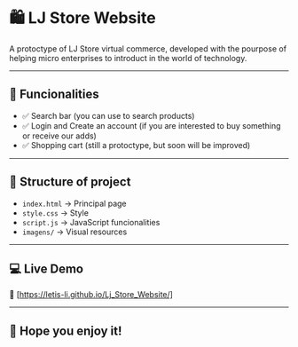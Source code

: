 # 🛍️ LJ Store Website

A protoctype of LJ Store virtual commerce, developed with the pourpose of helping micro enterprises to introduct in the world of technology.

---

## 🚀 Funcionalities
- ✅ Search bar (you can use to search products)
- ✅ Login and Create an account (if you are interested to buy something or receive our adds)
- ✅ Shopping cart (still a protoctype, but soon will be improved) 

---

## 📂 Structure of project
- `index.html` → Principal page
- `style.css` → Style
- `script.js` → JavaScript funcionalities
- `imagens/` → Visual resources

---

## 💻 Live Demo
🔗 [https://letis-li.github.io/Lj_Store_Website/]

---

## 💚 Hope you enjoy it!
